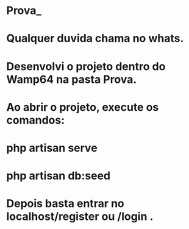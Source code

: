 # Prova_

# Qualquer duvida chama no whats.

# Desenvolvi o projeto dentro do Wamp64 na pasta Prova.

# Ao abrir o projeto, execute os comandos:

# php artisan serve

# php artisan db:seed

# Depois basta entrar no localhost/register ou /login .
 

